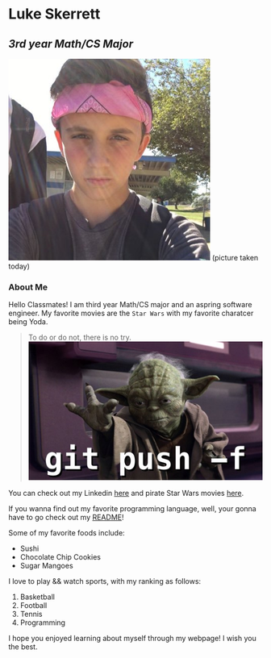 # **Luke Skerrett**
## *3rd year Math/CS Major*
![Alt text](Young.jpeg)
(picture taken today)

### About Me
Hello Classmates! I am third year Math/CS major and an aspring software engineer. My favorite movies are the `Star Wars` with my favorite charatcer being Yoda.
> To do or do not, there is no try.
![Alt text](yoda%20meme.jpeg)

You can check out my Linkedin [here](https://www.linkedin.com/in/luke-skerrett/) and pirate Star Wars movies [here](https://www.youtube.com/watch?v=GPXkjtpGCFI).

If you wanna find out my favorite programming language, well, your gonna have to go check out my [README](README.md)!

Some of my favorite foods include:
- Sushi
- Chocolate Chip Cookies
- Sugar Mangoes

I love to play && watch sports, with my ranking as follows:
1. Basketball
2. Football
3. Tennis
4. Programming

I hope you enjoyed learning about myself through my webpage! I wish you the best.